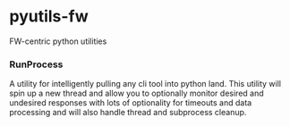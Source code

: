 # pyutils-fw
FW-centric python utilities

### RunProcess
A utility for intelligently pulling any cli tool into python land. This utility
will spin up a new thread and allow you to optionally monitor desired and
undesired responses with lots of optionality for timeouts and data processing
and will also handle thread and subprocess cleanup.

